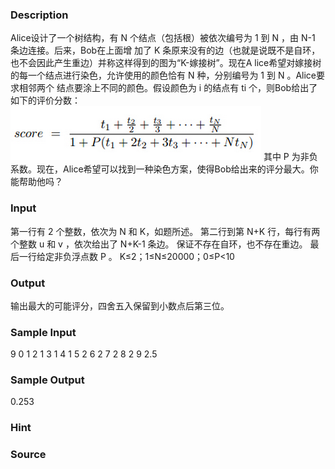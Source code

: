 
### Description
Alice设计了一个树结构，有 N 个结点（包括根）被依次编号为 1 到 N ，由 N-1 条边连接。后来，Bob在上面增
加了 K 条原来没有的边（也就是说既不是自环，也不会因此产生重边）并称这样得到的图为“K-嫁接树”。现在A
lice希望对嫁接树的每一个结点进行染色，允许使用的颜色恰有 N 种，分别编号为 1 到 N 。Alice要求相邻两个
结点要涂上不同的颜色。假设颜色为 i 的结点有 ti 个，则Bob给出了如下的评价分数：
![](/JudgeOnline/upload/201605/无标题(3).png)
其中 P 为非负系数。现在，Alice希望可以找到一种染色方案，使得Bob给出来的评分最大。你能帮助他吗？

### Input
第一行有 2 个整数，依次为 N 和 K，如题所述。
第二行到第 N+K 行，每行有两个整数 u 和 v ，依次给出了 N+K-1 条边。
保证不存在自环，也不存在重边。
最后一行给定非负浮点数 P 。
K≤2；1≤N≤20000；0≤P<10

### Output
输出最大的可能评分，四舍五入保留到小数点后第三位。

### Sample Input
9 0 
1 2 
1 3 
1 4 
1 5 
2 6 
2 7 
2 8 
2 9 
2.5
### Sample Output
0.253
### Hint

### Source
